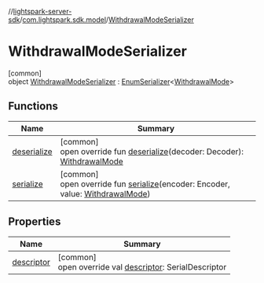 //[lightspark-server-sdk](../../../index.md)/[com.lightspark.sdk.model](../index.md)/[WithdrawalModeSerializer](index.md)

# WithdrawalModeSerializer

[common]\
object [WithdrawalModeSerializer](index.md) : [EnumSerializer](../../com.lightspark.sdk.util/-enum-serializer/index.md)&lt;[WithdrawalMode](../-withdrawal-mode/index.md)&gt;

## Functions

| Name | Summary |
|---|---|
| [deserialize](../../com.lightspark.sdk.util/-enum-serializer/deserialize.md) | [common]<br>open override fun [deserialize](../../com.lightspark.sdk.util/-enum-serializer/deserialize.md)(decoder: Decoder): [WithdrawalMode](../-withdrawal-mode/index.md) |
| [serialize](index.md#586565692%2FFunctions%2F-1086033721) | [common]<br>open override fun [serialize](index.md#586565692%2FFunctions%2F-1086033721)(encoder: Encoder, value: [WithdrawalMode](../-withdrawal-mode/index.md)) |

## Properties

| Name | Summary |
|---|---|
| [descriptor](../../com.lightspark.sdk.util/-enum-serializer/descriptor.md) | [common]<br>open override val [descriptor](../../com.lightspark.sdk.util/-enum-serializer/descriptor.md): SerialDescriptor |
